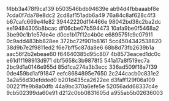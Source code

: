 f4bb3a478f9ca139
b503546bdb94639e
ab94d4fbbaaabf8e
7cda0f7da78e8dc2
2cd8af151adb6a49
76a84c8af628c4f3
b67cafc669e4fe82
39442220df14466e
98042bd38c2ba2dc
ee19484305b8bcac
df06cbe07b594473
10afa9be0f5468a2
3be90c1b1e57de4e
d0ce1b17f12c4b0c
e689575fc9c07911
0c9add483bb828ee
372bc72f901b8161
5cc4504342538820
38d9b7e2f9811ed2
f6e7bff5c87da8e6
68b8d73fb2639b1a
aac56f2b2ebeae60
f64640385d95c807
4b8573eaced1dc0c
e61d1f198913d971
dbf5658c3b9878f5
541a17a8f519ec7a
2bc9d1a0146e955d
85d1ca274a3b3ecc
336ad509f18a7f39
0de459bd1af91847
eefc8684895e7650
2c244cacb0c831e2
3a2a56d30efdded0
b201d435ca2622ee
d3faff129f06a109
00221ffe9b8a0dfb
44a9bc370a6efe5e
52056add68337c4e
9cb502399da60e91
d212c0bb0831605d
a955ab5b02636003
